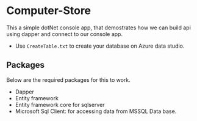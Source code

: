 # Computer-Store

This a simple dotNet console app, that demostrates how we can build api using dapper and connect to our console app.

- Use `CreateTable.txt` to create your database on Azure data studio.

## Packages

Below are the required packages for this to work.

- Dapper
- Entity framework
- Entity framework core for sqlserver
- Microsoft Sql Client: for accessing data from MSSQL Data base.
